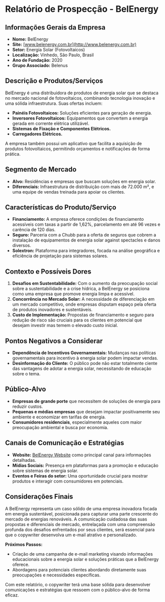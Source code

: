 # Relatório de Prospecção - BelEnergy

## Informações Gerais da Empresa
- **Nome:** BelEnergy
- **Site:** [www.belenergy.com.br](http://www.belenergy.com.br)
- **Setor:** Energia Solar (Fotovoltaicos)
- **Localização:** Vinhedo, São Paulo, Brasil
- **Ano de Fundação:** 2020
- **Grupo Associado:** Belenus

## Descrição e Produtos/Serviços
BelEnergy é uma distribuidora de produtos de energia solar que se destaca no mercado nacional de fotovoltaicos, combinando tecnologia inovação e uma sólida infraestrutura. Suas ofertas incluem:

- **Painéis Fotovoltaicos:** Soluções eficientes para geração de energia.
- **Inversores Fotovoltaicos:** Equipamentos que convertem a energia gerada em corrente elétrica utilizável.
- **Sistemas de Fixação e Componentes Elétricos.**
- **Carregadores Elétricos.**
  
A empresa também possui um aplicativo que facilita a aquisição de produtos fotovoltaicos, permitindo orçamentos e notificações de forma prática.

## Segmento de Mercado
- **Alvo:** Residências e empresas que buscam soluções em energia solar.
- **Diferenciais:** Infraestrutura de distribuição com mais de 72.000 m², e uma equipe de vendas treinada para apoiar os clientes.

## Características do Produto/Serviço
- **Financiamento:** A empresa oferece condições de financiamento acessíveis com taxas a partir de 1,62%, parcelamento em até 96 vezes e carência de 120 dias.
- **Seguro:** Parceria com a Chubb para a oferta de seguros que cobrem a instalação de equipamentos de energia solar against spectacles e danos diversos.
- **Solextron:** Plataforma para integradores, focada na análise geográfica e eficiência de projetação para sistemas solares.

## Contexto e Possíveis Dores
1. **Desafios em Sustentabilidade:** Com o aumento da preocupação social sobre a sustentabilidade e a crise hídrica, a BelEnergy se posiciona como uma empresa que promove energia limpa e acessível.
2. **Concorrência no Mercado Solar:** A necessidade de diferenciação em um mercado competitivo, onde empresas disputam espaço pela oferta de produtos inovadores e sustentáveis.
3. **Custo de Implementação:** Propostas de financiamento e seguro para redução de risco são cruciais para os clientes em potencial que desejam investir mas temem o elevado custo inicial.

## Pontos Negativos a Considerar
- **Dependência de Incentivos Governamentais:** Mudanças nas políticas governamentais para incentivo à energia solar podem impactar vendas.
- **Desinformação do Cliente:** O público pode não estar totalmente ciente das vantagens de adotar a energia solar, necessitando de educação sobre o tema.

## Público-Alvo
- **Empresas de grande porte** que necessitem de soluções de energia para reduzir custos.
- **Pequenas e médias empresas** que desejam impactar positivamente seu ambiente e economizar em tarifas de energia.
- **Consumidores residenciais**, especialmente aqueles com maior preocupação ambiental e busca por economia.

## Canais de Comunicação e Estratégias
- **Website:** [BelEnergy Website](http://www.belenergy.com.br) como principal canal para informações detalhadas.
- **Mídias Sociais:** Presença em plataformas para a promoção e educação sobre sistemas de energia solar.
- **Eventos e Feiras do setor:** Uma oportunidade crucial para mostrar produtos e interagir com consumidores em potenciais.

## Considerações Finais
A BelEnergy representa um caso sólido de uma empresa inovadora focada em energia sustentável, posicionada para capturar uma parte crescente do mercado de energias renováveis. A comunicação cuidadosa das suas propostas e diferenciais de mercado, entrelaçada com uma compreensão profunda dos desafios enfrentados por seus clientes, será essencial para que o copywriter desenvolva um e-mail atrativo e personalizado.

**Próximos Passos:**
- Criação de uma campanha de e-mail marketing visando informações educacionais sobre a energia solar e soluções práticas que a BelEnergy oferece.
- Abordagens para potenciais clientes abordando diretamente suas preocupações e necessidades específicas.

Com este relatório, o copywriter terá uma base sólida para desenvolver comunicações e estratégias que ressoem com o público-alvo de forma eficaz.